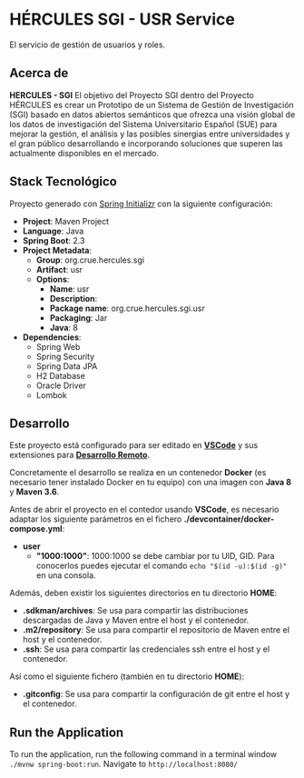# HÉRCULES SGI - USR Service

El servicio de gestión de usuarios y roles.

## Acerca de

**HERCULES - SGI** 
El objetivo del Proyecto SGI dentro del Proyecto HÉRCULES es crear un Prototipo de un Sistema de Gestión de Investigación (SGI) basado en datos abiertos semánticos que ofrezca una visión global de los datos de investigación del Sistema Universitario Español (SUE) para mejorar la gestión, el análisis y las posibles sinergias entre universidades y el gran público desarrollando e incorporando  soluciones que superen las actualmente disponibles en el mercado.


## Stack Tecnológico

Proyecto generado con [Spring Initializr](https://start.spring.io/) con la siguiente configuración:
*  **Project**: Maven Project
*  **Language**: Java
*  **Spring Boot**: 2.3
*  **Project Metadata**:
    *  **Group**: org.crue.hercules.sgi
    *  **Artifact**: usr
    *  **Options**:
        *  **Name**: usr
        *  **Description**: 
        *  **Package name**: org.crue.hercules.sgi.usr
        *  **Packaging**: Jar
        *  **Java**: 8
*  **Dependencies**:
    *  Spring Web
    *  Spring Security
    *  Spring Data JPA
    *  H2 Database
    *  Oracle Driver
    *  Lombok



## Desarrollo

Este proyecto está configurado para ser editado en **[VSCode](https://code.visualstudio.com/)** y sus extensiones para **[Desarrollo Remoto](https://code.visualstudio.com/docs/remote/remote-overview)**.

Concretamente el desarrollo se realiza en un contenedor **Docker** (es necesario tener instalado Docker en tu equipo) con una imagen con **Java 8** y **Maven 3.6**.

Antes de abrir el proyecto en el contedor usando **VSCode**, es necesario adaptar los siguiente parámetros en el fichero **./devcontainer/docker-compose.yml**:
*  **user**
    *  **"1000:1000"**: 1000:1000 se debe cambiar por tu UID, GID.  Para conocerlos puedes ejecutar el comando `echo "$(id -u):$(id -g)"` en una consola.

Además, deben existir los siguientes directorios en tu directorio **HOME**:
* **.sdkman/archives**: Se usa para compartir las distribuciones descargadas de Java y Maven entre el host y el contenedor.
* **.m2/repository**: Se usa para compartir el repositorio de Maven entre el host y el contenedor.
* **.ssh**: Se usa para compartir las credenciales ssh entre el host y el contenedor.

Así como el siguiente fichero (también en tu directorio **HOME**):
* **.gitconfig**: Se usa para compartir la configuración de git entre el host y el contenedor.

## Run the Application

To run the application, run the following command in a terminal window `./mvnw spring-boot:run`. Navigate to `http://localhost:8080/`
